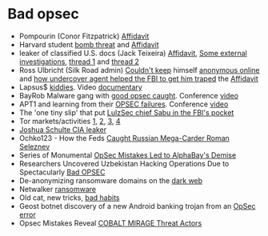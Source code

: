# Bad opsec

- Pompourin (Conor Fitzpatrick) [Affidavit](https://s3.documentcloud.org/documents/23723268/pompourin-affidavit-govuscourtsvaed53554220.pdf)
- Harvard student [bomb threat](https://slate.com/technology/2013/12/harvard-exam-bomb-threats-how-the-alleged-hoaxer-failed-to-cover-his-online-tracks.html) and [Affidavit](https://www.washingtonpost.com/blogs/the-switch/files/2013/12/kimeldoharvard.pdf)
- leaker of classified U.S. docs (Jack Teixeira) [Affidavit](https://www.documentcloud.org/documents/23777131-jack-teixeira-affidavit), [Some external investigations](https://archive.is/dI9wU), [thread 1](https://nitter.net/AricToler/status/1646888783609049088#m) and [thread 2](https://nitter.net/trbrtc/status/1646544312170053633#m)
- Ross Ulbricht (Silk Road admin) [Couldn't keep](https://krebsonsecurity.com/2013/11/no-bail-for-alleged-silk-road-mastermind/) himself [anonymous online](https://arstechnica.com/information-technology/2013/10/silk-road-mastermind-unmasked-by-rookie-goofs-complaint-alleges/) and [how undercover agent helped the FBI to get him traped](https://archive.is/BDsLI) the [Affidavit](https://www.documentcloud.org/documents/801070-silk-road-files)
- Lapsus$ [kiddies](https://blog.sekoia.io/lapsus-when-kiddies-play-in-the-big-league/). Video [documentary](https://youtu.be/v_z2HkVfcEA)
- BayRob Malware gang with [good opsec caught](https://www.zdnet.com/article/the-bayrob-malware-gangs-rise-and-fall/).  Conference [video](https://youtube.com/watch?v=zXmZnU2GdVk&t=0)
- APT1 and learning from their [OPSEC failures](https://www.osintme.com/index.php/2020/01/15/apt1-and-learning-from-their-opsec-failures/). Conference [video](https://youtu.be/StSLxFbVz0M)
- The 'one tiny slip' that put [LulzSec chief Sabu in the FBI's pocket](https://www.theregister.com/2012/03/07/lulzsec_takedown_analysis/)
- Tor markets/activities [1](https://archive.is/SRMUU), [2](https://libreddit.kavin.rocks/r/privacy/comments/113f6wf/in_2019_the_uk_and_brazilian_governments_unmasked/), [3](https://libreddit.kavin.rocks/r/technology/comments/10egl5x/the_fbi_identified_a_tor_user/j4rwyvo/), [4](https://scribe.rip/is-kax17-performing-de-anonymization-attacks-against-tor-users-42e566defce8)
- [Joshua Schulte CIA leaker](https://archive.is/3THy7)
- Ochko123 - How the Feds [Caught Russian Mega-Carder Roman Seleznev](https://youtu.be/6Chp12sEnWk)
- Series of Monumental [OpSec Mistakes Led to AlphaBay's Demise](https://www.bleepingcomputer.com/news/security/series-of-monumental-opsec-mistakes-led-to-alphabays-demise/)
- Researchers Uncovered Uzbekistan Hacking Operations Due to Spectacularly [Bad OPSEC](https://www.vice.com/en_us/article/3kx5y3/uzbekistan-hacking-operations-uncovered-due-to-spectacularly-bad-opsec)
- De-anonymizing ransomware domains on the [dark web](https://blog.talosintelligence.com/de-anonymizing-ransomware-domains-on/)
- Netwalker [ransomware](https://www.documentcloud.org/documents/21199896-vachon-desjardins-court-docs)
- Old cat, new tricks, [bad habits](https://www.pwc.com/gx/en/issues/cybersecurity/cyber-threat-intelligence/old-cat-new-tricks.html)
- Geost botnet discovery of a new Android banking trojan from an [OpSec error](https://www.virusbulletin.com/virusbulletin/2019/10/vb2019-paper-geost-botnet-story-discovery-new-android-banking-trojan-opsec-error/)
- Opsec Mistakes Reveal [COBALT MIRAGE Threat Actors](https://www.secureworks.com/blog/opsec-mistakes-reveal-cobalt-mirage-threat-actors)
